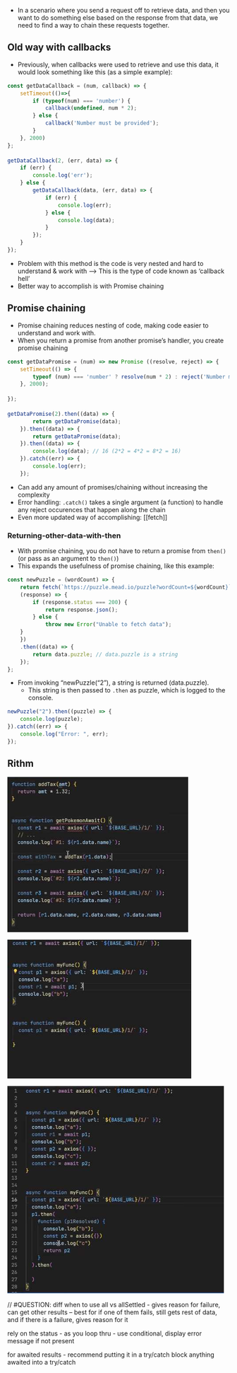 - In a scenario where you send a request off to retrieve data, and then you want to do something else based on the response from that data, we need to find a way to chain these requests together. 

## Old way with callbacks
- Previously, when callbacks were used to retrieve and use this data, it would look something like this (as a simple example):
```js
const getDataCallback = (num, callback) => {
	setTimeout(()=>{
		if (typeof(num) === 'number') {
			callback(undefined, num * 2);
		} else {
			callback('Number must be provided');
		}
	}, 2000)
};

getDataCallback(2, (err, data) => {
	if (err) {
		console.log('err');
	} else {
		getDataCallback(data, (err, data) => {
			if (err) {
				console.log(err);
			} else {
				console.log(data);
			}
		});
	}
});
```
- Problem with this method is the code is very nested and hard to understand & work with –> This is the type of code known as ‘callback hell’
- Better way to accomplish is with Promise chaining

## Promise chaining
- Promise chaining reduces nesting of code, making code easier to understand and work with. 
- When you return a promise from another promise’s handler, you create promise chaining
```js
const getDataPromise = (num) => new Promise ((resolve, reject) => {
	setTimeout(() => {
		typeof (num) === 'number' ? resolve(num * 2) : reject('Number must be provided')
	}, 2000);

});

getDataPromise(2).then((data) => {
		return getDataPromise(data);
	}).then((data) => {
		return getDataPromise(data);
	}).then((data) => {
		console.log(data); // 16 (2*2 = 4*2 = 8*2 = 16)
	}).catch((err) => {
		console.log(err);
	});
```
- Can add any amount of promises/chaining without increasing the complexity
- Error handling: `.catch()` takes a single argument (a function) to handle any reject occurences that happen along the chain
- Even more updated way of accomplishing: [[fetch]]

### Returning-other-data-with-then
- With promise chaining, you do not have to return a promise from `then()` (or pass as an argument to `then()`)
- This expands the usefulness of promise chaining, like this example:
```js
const newPuzzle = (wordCount) => {
	return fetch(`https://puzzle.mead.io/puzzle?wordCount=${wordCount}`, {}).then(
	(response) => {
		if (response.status === 200) {
			return response.json();
		} else {
			throw new Error("Unable to fetch data");
	}
	})
	.then((data) => {
		return data.puzzle; // data.puzzle is a string
	});
};
```
- From invoking “newPuzzle(“2”), a string is returned (data.puzzle). 
	- This string is then passed to `.then` as puzzle, which is logged to the console.
```js
newPuzzle("2").then((puzzle) => {
	console.log(puzzle);
}).catch((err) => {
	console.log("Error: ", err);
});
```


## Rithm

![](../assets/image/promise-chaining-1680557984241.jpeg)






![](../assets/image/promise-chaining-1680559386829.jpeg)



![](../assets/image/promise-chaining-1680559564149.jpeg)



// #QUESTION: diff when to use all vs allSettled - gives reason for failure, can get other results
– best for if one of them fails, still gets rest of data, and if there is a failure, gives reason for it


rely on the status - as you loop thru - use conditional, display error message if not present


for awaited results - recommend putting it in a try/catch block
anything awaited into a try/catch

